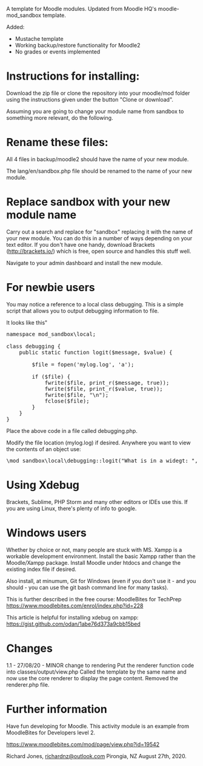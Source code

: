 A template for Moodle modules.  Updated from Moodle HQ's moodle-mod_sandbox template.

Added:

 - Mustache template
 - Working backup/restore functionality for Moodle2
 - No grades or events implemented

Instructions for installing:
============================

Download the zip file or clone the repository into your moodle/mod folder using the instructions given under the button "Clone or download".

Assuming you are going to change your module name from sandbox to something more relevant, do the following.

Rename these files:
===================
All 4 files in backup/moodle2 should have the name of your new module.

The lang/en/sandbox.php file should be renamed to the name of your new module.

Replace sandbox with your new module name
========================================
Carry out a search and replace for "sandbox" replacing it with the name of your new module.  You can do this in a number of ways depending on your text editor.  If you don't have one handy, download Brackets (http://brackets.io/) which is free, open source and handles this stuff well.

Navigate to your admin dashboard and install the new module.

For newbie users
================
You may notice a reference to a local class debugging.  This is a simple script that allows you to output debugging information to file.

It looks like this"

<pre>
namespace mod_sandbox\local;

class debugging {
    public static function logit($message, $value) {

        $file = fopen('mylog.log', 'a');

        if ($file) {
            fwrite($file, print_r($message, true));
            fwrite($file, print_r($value, true));
            fwrite($file, "\n");
            fclose($file);
        }
    }
}
</pre>

Place the above code in a file called debugging.php.

Modify the file location (mylog.log) if desired.  Anywhere you want to view the contents of an object use:
<pre>
\mod_sandbox\local\debugging::logit("What is in a widegt: ", $sandbox);
</pre>

Using Xdebug
============
Brackets, Sublime, PHP Storm and many other editors or IDEs use this.  If you are using Linux, there's plenty of info to google.

Windows users
=============
Whether by choice or not, many people are stuck with MS.  Xampp is a workable development environment.  Install the basic Xampp rather than the Moodle/Xampp package.  Install Moodle under htdocs and change the existing index file if desired.

Also install, at minumum, Git for Windows (even if you don't use it - and you should - you can use the git bash command line for many tasks).

This is further described in the free course: MoodleBites for TechPrep
https://www.moodlebites.com/enrol/index.php?id=228

This article is helpful for installing xdebug on xampp:
https://gist.github.com/odan/1abe76d373a9cbb15bed

Changes
=======
1.1 - 27/08/20 - MINOR change to rendering
Put the renderer function code into classes/output/view.php
Called the template by the same name and now use the core renderer to display the page content.
Removed the renderer.php file.

Further information
===================
Have fun developing for Moodle.  This activity module is an
example from MoodleBites for Developers level 2.

https://www.moodlebites.com/mod/page/view.php?id=19542

Richard Jones, richardnz@outlook.com
Pirongia, NZ
August 27th, 2020.